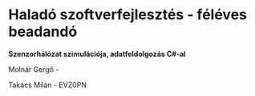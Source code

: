 # Haladó szoftverfejlesztés - féléves beadandó
**Szenzorhálózat szimulációja, adatfeldolgozás C#-al**

Molnár Gergő - 

Takács Milán - EVZ0PN
